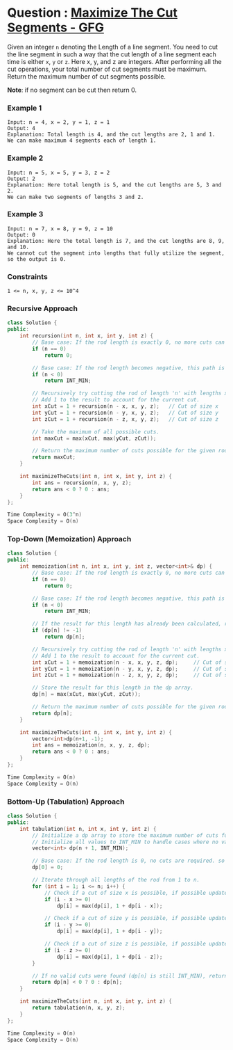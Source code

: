 # Question : [Maximize The Cut Segments - GFG](https://www.geeksforgeeks.org/problems/cutted-segments1642/1)

Given an integer `n` denoting the Length of a line segment. You need to cut the line segment in such a way that the cut length of a line segment each time is either `x`, `y` or `z`. Here x, y, and z are integers.
After performing all the cut operations, your total number of cut segments must be maximum. Return the maximum number of cut segments possible.

**Note**: if no segment can be cut then return 0.

### Example 1

```
Input: n = 4, x = 2, y = 1, z = 1
Output: 4
Explanation: Total length is 4, and the cut lengths are 2, 1 and 1.  
We can make maximum 4 segments each of length 1.
```

### Example 2

```
Input: n = 5, x = 5, y = 3, z = 2
Output: 2
Explanation: Here total length is 5, and the cut lengths are 5, 3 and 2. 
We can make two segments of lengths 3 and 2.
```

### Example 3

```
Input: n = 7, x = 8, y = 9, z = 10
Output: 0
Explanation: Here the total length is 7, and the cut lengths are 8, 9, and 10. 
We cannot cut the segment into lengths that fully utilize the segment, so the output is 0.
```

### Constraints

`1 <= n, x, y, z <= 10^4`

### Recursive Approach

```Cpp
class Solution {
public:
    int recursion(int n, int x, int y, int z) {
        // Base case: If the rod length is exactly 0, no more cuts can be made.
        if (n == 0)
            return 0;

        // Base case: If the rod length becomes negative, this path is invalid.
        if (n < 0)
            return INT_MIN;

        // Recursively try cutting the rod of length 'n' with lengths x, y, and z respectively.
        // Add 1 to the result to account for the current cut.
        int xCut = 1 + recursion(n - x, x, y, z);   // Cut of size x
        int yCut = 1 + recursion(n - y, x, y, z);   // Cut of size y
        int zCut = 1 + recursion(n - z, x, y, z);   // Cut of size z

        // Take the maximum of all possible cuts.
        int maxCut = max(xCut, max(yCut, zCut));

        // Return the maximum number of cuts possible for the given rod length n.
        return maxCut;
    }

    int maximizeTheCuts(int n, int x, int y, int z) {
        int ans = recursion(n, x, y, z);
        return ans < 0 ? 0 : ans;
    }
};

Time Complexity = O(3^n)
Space Complexity = O(n)
```

### Top-Down (Memoization) Approach

```Cpp
class Solution {
public:
    int memoization(int n, int x, int y, int z, vector<int>& dp) {
        // Base case: If the rod length is exactly 0, no more cuts can be made.
        if (n == 0)
            return 0;

        // Base case: If the rod length becomes negative, this path is invalid.
        if (n < 0)
            return INT_MIN;

        // If the result for this length has already been calculated, return it.
        if (dp[n] != -1)
            return dp[n];

        // Recursively try cutting the rod of length 'n' with lengths x, y, and z respectively.
        // Add 1 to the result to account for the current cut.
        int xCut = 1 + memoization(n - x, x, y, z, dp);     // Cut of size x
        int yCut = 1 + memoization(n - y, x, y, z, dp);     // Cut of size y
        int zCut = 1 + memoization(n - z, x, y, z, dp);     // Cut of size z

        // Store the result for this length in the dp array.
        dp[n] = max(xCut, max(yCut, zCut));

        // Return the maximum number of cuts possible for the given rod length n.
        return dp[n];
    }

    int maximizeTheCuts(int n, int x, int y, int z) {
        vector<int>dp(n+1, -1);
        int ans = memoization(n, x, y, z, dp);
        return ans < 0 ? 0 : ans;
    }
};

Time Complexity = O(n)
Space Complexity = O(n)
```

### Bottom-Up (Tabulation) Approach

```Cpp
class Solution {
public:
    int tabulation(int n, int x, int y, int z) {
        // Initialize a dp array to store the maximum number of cuts for each rod length from 0 to n.
        // Initialize all values to INT_MIN to handle cases where no valid cuts are possible.
        vector<int> dp(n + 1, INT_MIN);

        // Base case: If the rod length is 0, no cuts are required. so dp[0] is initialized to 0.
        dp[0] = 0;

        // Iterate through all lengths of the rod from 1 to n.
        for (int i = 1; i <= n; i++) {
            // Check if a cut of size x is possible, if possible update dp[i].
            if (i - x >= 0)
                dp[i] = max(dp[i], 1 + dp[i - x]);

            // Check if a cut of size y is possible, if possible update dp[i].
            if (i - y >= 0)
                dp[i] = max(dp[i], 1 + dp[i - y]);

            // Check if a cut of size z is possible, if possible update dp[i].
            if (i - z >= 0)
                dp[i] = max(dp[i], 1 + dp[i - z]);
        }

        // If no valid cuts were found (dp[n] is still INT_MIN), return 0return 0, Otherwise return dp[n].
        return dp[n] < 0 ? 0 : dp[n];
    }

    int maximizeTheCuts(int n, int x, int y, int z) {
        return tabulation(n, x, y, z);
    }
};

Time Complexity = O(n)
Space Complexity = O(n)
```